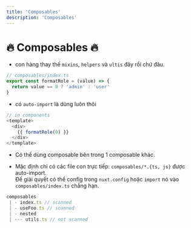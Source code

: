 ```yaml
---
title: 'Composables'
description: 'Composables'
---
```



# :fire: Composables :fire:

- con hàng thay thế `mixins`, `helpers` và `ultis` đây rồi chứ đâu.
```javascript
// composables/index.ts
export const formatRole = (value) => {
  return value == 0 ? 'admin' : 'user' 
}
```

- có `auto-import` là dùng luôn thôi
```javascript
// in components
<template>
  <div>
    {{ formatRole(0) }}
  </div>
</template>
```
- Có thể dùng composable bên trong 1 composable khác.

- Mặc định chỉ có các file con trực tiếp: `composables/*.{ts, js}` được auto-import. <br/> 
Để giải quyết có thể config trong `nuxt.config` hoặc `import` nó vào `composables/index.ts` chẳng hạn.
```javascript
composables
 | - index.ts // scanned
 | - useFoo.ts // scanned
 | - nested
 | --- utils.ts // not scanned
```
